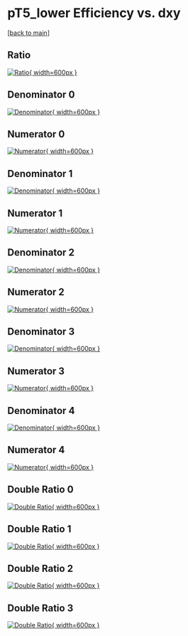 # pT5_lower Efficiency vs. dxy

[[back to main](./)]



## Ratio

[![Ratio](../mtv/var/pT5_lower_loweta_0_0_eff_dxy.png){ width=600px }](../mtv/var/pT5_lower_loweta_0_0_eff_dxy.pdf)

## Denominator 0

[![Denominator](../mtv/den/pT5_lower_loweta_0_0_eff_dxy_den0.png){ width=600px }](../mtv/den/pT5_lower_loweta_0_0_eff_dxy_den0.pdf)

## Numerator 0

[![Numerator](../mtv/num/pT5_lower_loweta_0_0_eff_dxy_num0.png){ width=600px }](../mtv/num/pT5_lower_loweta_0_0_eff_dxy_num0.pdf)

## Denominator 1

[![Denominator](../mtv/den/pT5_lower_loweta_0_0_eff_dxy_den1.png){ width=600px }](../mtv/den/pT5_lower_loweta_0_0_eff_dxy_den1.pdf)

## Numerator 1

[![Numerator](../mtv/num/pT5_lower_loweta_0_0_eff_dxy_num1.png){ width=600px }](../mtv/num/pT5_lower_loweta_0_0_eff_dxy_num1.pdf)

## Denominator 2

[![Denominator](../mtv/den/pT5_lower_loweta_0_0_eff_dxy_den2.png){ width=600px }](../mtv/den/pT5_lower_loweta_0_0_eff_dxy_den2.pdf)

## Numerator 2

[![Numerator](../mtv/num/pT5_lower_loweta_0_0_eff_dxy_num2.png){ width=600px }](../mtv/num/pT5_lower_loweta_0_0_eff_dxy_num2.pdf)

## Denominator 3

[![Denominator](../mtv/den/pT5_lower_loweta_0_0_eff_dxy_den3.png){ width=600px }](../mtv/den/pT5_lower_loweta_0_0_eff_dxy_den3.pdf)

## Numerator 3

[![Numerator](../mtv/num/pT5_lower_loweta_0_0_eff_dxy_num3.png){ width=600px }](../mtv/num/pT5_lower_loweta_0_0_eff_dxy_num3.pdf)

## Denominator 4

[![Denominator](../mtv/den/pT5_lower_loweta_0_0_eff_dxy_den4.png){ width=600px }](../mtv/den/pT5_lower_loweta_0_0_eff_dxy_den4.pdf)

## Numerator 4

[![Numerator](../mtv/num/pT5_lower_loweta_0_0_eff_dxy_num4.png){ width=600px }](../mtv/num/pT5_lower_loweta_0_0_eff_dxy_num4.pdf)

## Double Ratio 0

[![Double Ratio](../mtv/ratio/pT5_lower_loweta_0_0_eff_dxy_ratio0.png){ width=600px }](../mtv/ratio/pT5_lower_loweta_0_0_eff_dxy_ratio0.pdf)

## Double Ratio 1

[![Double Ratio](../mtv/ratio/pT5_lower_loweta_0_0_eff_dxy_ratio1.png){ width=600px }](../mtv/ratio/pT5_lower_loweta_0_0_eff_dxy_ratio1.pdf)

## Double Ratio 2

[![Double Ratio](../mtv/ratio/pT5_lower_loweta_0_0_eff_dxy_ratio2.png){ width=600px }](../mtv/ratio/pT5_lower_loweta_0_0_eff_dxy_ratio2.pdf)

## Double Ratio 3

[![Double Ratio](../mtv/ratio/pT5_lower_loweta_0_0_eff_dxy_ratio3.png){ width=600px }](../mtv/ratio/pT5_lower_loweta_0_0_eff_dxy_ratio3.pdf)

